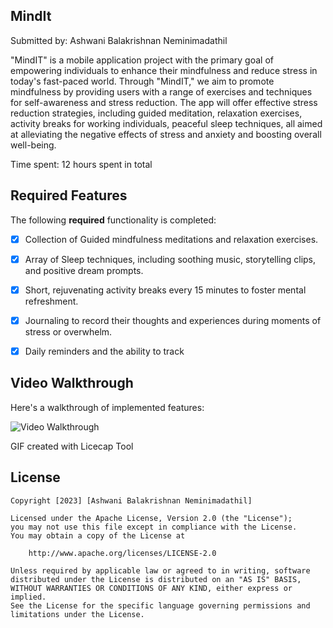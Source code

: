 ## MindIt

Submitted by: Ashwani Balakrishnan Neminimadathil

"MindIT" is a mobile application project with the primary goal of empowering individuals to enhance their mindfulness and reduce stress in today's fast-paced world. Through "MindIT," we aim to promote mindfulness by providing users with a range of exercises and techniques for self-awareness and stress reduction. The app will offer effective stress reduction strategies, including guided meditation, relaxation exercises, activity breaks for working individuals, peaceful sleep techniques, all aimed at alleviating the negative effects of stress and anxiety and boosting overall well-being.

Time spent: 12 hours spent in total

## Required Features

The following **required** functionality is completed:

* [x] Collection of Guided mindfulness meditations and relaxation exercises. 
* [x] Array of Sleep techniques, including soothing music, storytelling clips, and positive dream prompts. 
* [x] Short, rejuvenating activity breaks every 15 minutes to foster mental refreshment. 
* [x] Journaling to record their thoughts and experiences during moments of stress or overwhelm. 
* [x] Daily reminders and the ability to track 


## Video Walkthrough

Here's a walkthrough of implemented features:

<img src='https://github.com/ashwani89n/mindIt/blob/main/Ashwani_MindIt.gif' title='Video Walkthrough' width='' alt='Video Walkthrough' />

GIF created with Licecap Tool

## License

    Copyright [2023] [Ashwani Balakrishnan Neminimadathil]

    Licensed under the Apache License, Version 2.0 (the "License");
    you may not use this file except in compliance with the License.
    You may obtain a copy of the License at

        http://www.apache.org/licenses/LICENSE-2.0

    Unless required by applicable law or agreed to in writing, software
    distributed under the License is distributed on an "AS IS" BASIS,
    WITHOUT WARRANTIES OR CONDITIONS OF ANY KIND, either express or implied.
    See the License for the specific language governing permissions and
    limitations under the License.
